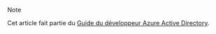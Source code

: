 > [!NOTE]
> Cet article fait partie du [Guide du développeur Azure Active Directory](../articles/active-directory/develop/active-directory-developers-guide.md).
>
>
